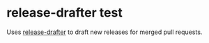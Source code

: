 # release-drafter test

Uses [release-drafter](https://github.com/release-drafter/release-drafter) to draft new releases for merged pull requests.
